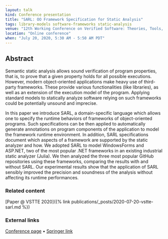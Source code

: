 ```yaml
---
layout: talk
kind: Conference presentation
title: "SARL: OO Framework Specification for Static Analysis"
tags: library-models software-frameworks static-analysis
venue: "12th Working Conference on Verified Software: Theories, Tools, and Experiments (VSTTE 2020)"
location: "Online conference"
when: "July 20, 2020, 5:30 AM - 5:50 AM PDT"
---
```


## Abstract

Semantic static analysis allows sound verification of program properties, that is, to prove that a given property holds for all possible executions. However, modern object-oriented applications make heavy use of third-party frameworks. These provide various functionalities (like libraries), as well as an extension of the execution model of the program. Applying standard models to statically analyze software relying on such frameworks could be potentially unsound and imprecise.

In this paper we introduce SARL, a domain-specific language which allows one to specify the runtime behaviors of frameworks of object-oriented programs. Such specifications can be then applied to automatically generate annotations on program components of the application to model the framework runtime environment. In addition, SARL specifications document which aspects of a framework are supported by the static analyzer and how. We adopted SARL to model WindowsForms and ASP.NET, two of the most popular .NET frameworks in an existing industrial static analyzer (Julia). We then analyzed the three most popular GitHub repositories using these frameworks, comparing the results with and without SARL. Our experimental results show that the application of SARL sensibly improved the precision and soundness of the analysis without affecting its runtime performances.

### Related content

[Paper @ VSTTE 2020]({% link publications/_posts/2020-07-20-vstte-sarl.md %})

### External links

[Conference page](https://sri-csl.github.io/VSTTE20/#program) • [Springer link](https://link.springer.com/chapter/10.1007/978-3-030-63618-0_1) 
